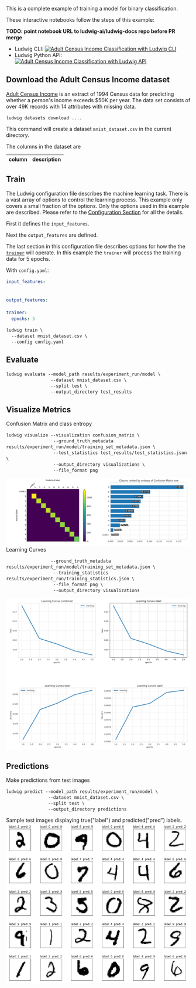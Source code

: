 This is a complete example of training a model for binary classification.

These interactive notebooks follow the steps of this example:

**TODO: point notebook URL to ludwig-ai/ludwig-docs repo before PR merge**

- Ludwig CLI: [![Adult Census Income Classification with Ludwig CLI](https://colab.research.google.com/assets/colab-badge.svg)](https://colab.research.google.com/github/jimthompson5802/ludwig-docs/blob/expanded-tabular-data-example/docs/examples/adult_census_income_colab_notebooks/Adult_Census_Income_Classification_with_Ludwig_CLI.ipynb)
- Ludwig Python API: [![Adult Census Income Classification with Ludwig API](https://colab.research.google.com/assets/colab-badge.svg)](https://colab.research.google.com/github/jimthompson5802/ludwig-docs/blob/expanded-tabular-data-example/docs/examples/adult_census_income_colab_notebooks/Adult_Income_Census_Classification_with_Ludwig_API.ipynb)

## Download the Adult Census Income dataset

[Adult Census Income](https://archive.ics.uci.edu/ml/datasets/adult) is an extract of 1994 Census data for predicting whether a person's income exceeds $50K per year.  The data set consists of over 49K records with 14 attributes with missing data.
```shell
ludwig datasets download ....
```

This command will create a dataset `mnist_dataset.csv` in the current directory.

The columns in the dataset are

|column| description |
|------|-------------|




## Train

The Ludwig configuration file describes the machine learning task.  There is a vast array of options to control the learning process.  This example only covers a small fraction of the options.  Only the options used in this example are described.  Please refer to the [Configuration Section](../../configuration) for all the details.

First it defines the `input_features`.  

Next the `output_features` are defined.  

The last section in this configuration file describes options for how the the [`trainer`](../../configuration/trainer/) will operate.  In this example the `trainer` will process the training data for 5 epochs.

With `config.yaml`:

```yaml
input_features:


output_features:

trainer:
  epochs: 5
```

```shell
ludwig train \
  --dataset mnist_dataset.csv \
  --config config.yaml
```

## Evaluate

```shell
ludwig evaluate --model_path results/experiment_run/model \
                 --dataset mnist_dataset.csv \
                 --split test \
                 --output_directory test_results
```

## Visualize Metrics

Confusion Matrix and class entropy

```shell
ludwig visualize --visualization confusion_matrix \
                  --ground_truth_metadata results/experiment_run/model/training_set_metadata.json \
                  --test_statistics test_results/test_statistics.json \
                  --output_directory visualizations \
                  --file_format png
```

![confusion matrix and entropy](mnist_colab_notebooks/images/mnist_confusion_matrix_and_entropy.png)
Learning Curves

```shell
                 --ground_truth_metadata results/experiment_run/model/training_set_metadata.json \
                  --training_statistics results/experiment_run/training_statistics.json \
                  --file_format png \
                  --output_directory visualizations
```

![confusion learning curves](mnist_colab_notebooks/images/mnist_learning_curves.png)

## Predictions

Make predictions from test images

```shell
ludwig predict --model_path results/experiment_run/model \
                --dataset mnist_dataset.csv \
                --split test \
                --output_directory predictions
```

Sample test images displaying true("label") and predicted("pred") labels.
![mnist sample predictions](mnist_colab_notebooks/images/mnist_sample_predictions.png)